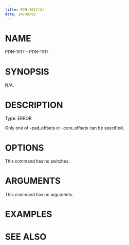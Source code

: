 ```yaml
---
title: PDN-1017(2)
date: 24/09/08
---
```


# NAME

PDN-1017 - PDN-1017

# SYNOPSIS

N/A.

# DESCRIPTION

Type: ERROR

Only one of -pad_offsets or -core_offsets can be specified.

# OPTIONS

This command has no switches.

# ARGUMENTS

This command has no arguments.

# EXAMPLES

# SEE ALSO
